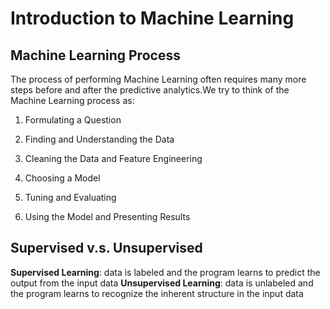 # Introduction to Machine Learning

## Machine Learning Process

The process of performing Machine Learning often requires many more steps before and after the predictive analytics.We try to think of the Machine Learning process as:

1. Formulating a Question


2. Finding and Understanding the Data


3. Cleaning the Data and Feature Engineering


4. Choosing a Model


5. Tuning and Evaluating


6. Using the Model and Presenting Results

## Supervised v.s. Unsupervised

**Supervised Learning**: data is labeled and the program learns to predict the output from the input data
**Unsupervised Learning**: data is unlabeled and the program learns to recognize the inherent structure in the input data
